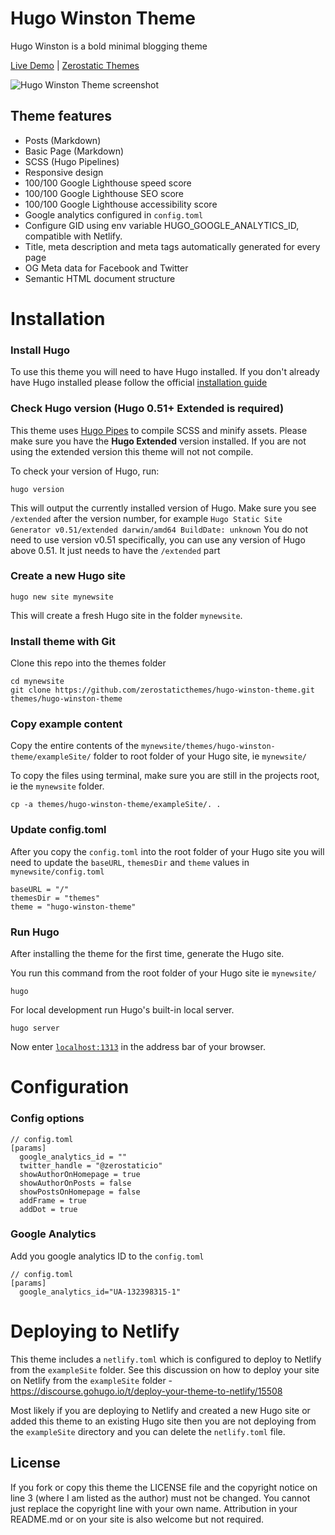 # Hugo Winston Theme

Hugo Winston is a bold minimal blogging theme

[Live Demo](https://hugo-winston.netlify.app/) |
[Zerostatic Themes](https://www.zerostatic.io/)

![Hugo Winston Theme screenshot](https://www.zerostatic.io/theme/hugo-winston/hugo-winston-screenshot.png)

## Theme features

- Posts (Markdown)
- Basic Page (Markdown)
- SCSS (Hugo Pipelines)
- Responsive design
- 100/100 Google Lighthouse speed score
- 100/100 Google Lighthouse SEO score
- 100/100 Google Lighthouse accessibility score
- Google analytics configured in `config.toml`
- Configure GID using env variable HUGO_GOOGLE_ANALYTICS_ID, compatible with Netlify.
- Title, meta description and meta tags automatically generated for every page
- OG Meta data for Facebook and Twitter
- Semantic HTML document structure

# Installation
### Install Hugo

To use this theme you will need to have Hugo installed. If you don't already have Hugo installed please follow the official [installation guide](https://gohugo.io/getting-started/installing/)

### Check Hugo version (Hugo 0.51+ Extended is required)

This theme uses [Hugo Pipes](https://gohugo.io/hugo-pipes/scss-sass/) to compile SCSS and minify assets. Please make sure you have the **Hugo Extended** version installed. If you are not using the extended version this theme will not not compile.

To check your version of Hugo, run:

```
hugo version
```

This will output the currently installed version of Hugo. Make sure you see `/extended` after the version number, for example `Hugo Static Site Generator v0.51/extended darwin/amd64 BuildDate: unknown` You do not need to use version v0.51 specifically, you can use any version of Hugo above 0.51. It just needs to have the `/extended` part

### Create a new Hugo site

```
hugo new site mynewsite
```

This will create a fresh Hugo site in the folder `mynewsite`.

### Install theme with Git

Clone this repo into the themes folder
```
cd mynewsite
git clone https://github.com/zerostaticthemes/hugo-winston-theme.git themes/hugo-winston-theme
```

### Copy example content

Copy the entire contents of the `mynewsite/themes/hugo-winston-theme/exampleSite/` folder to root folder of your Hugo site, ie `mynewsite/`

To copy the files using terminal, make sure you are still in the projects root, ie the `mynewsite` folder.

```
cp -a themes/hugo-winston-theme/exampleSite/. .
```

### Update config.toml

After you copy the `config.toml` into the root folder of your Hugo site you will need to update the `baseURL`, `themesDir` and `theme` values in `mynewsite/config.toml`

```
baseURL = "/"
themesDir = "themes"
theme = "hugo-winston-theme"
```

### Run Hugo

After installing the theme for the first time, generate the Hugo site.

You run this command from the root folder of your Hugo site ie `mynewsite/`

```
hugo
```

For local development run Hugo's built-in local server.

```
hugo server
```

Now enter [`localhost:1313`](http://localhost:1313) in the address bar of your browser.

# Configuration

### Config options

```
// config.toml
[params]
  google_analytics_id = ""
  twitter_handle = "@zerostaticio"
  showAuthorOnHomepage = true
  showAuthorOnPosts = false
  showPostsOnHomepage = false
  addFrame = true
  addDot = true
```

### Google Analytics

Add you google analytics ID to the `config.toml`

```
// config.toml
[params]
  google_analytics_id="UA-132398315-1"
```

# Deploying to Netlify

This theme includes a `netlify.toml` which is configured to deploy to Netlify from the `exampleSite` folder. See this discussion on how to deploy your site on Netlify from the `exampleSite` folder - https://discourse.gohugo.io/t/deploy-your-theme-to-netlify/15508

Most likely if you are deploying to Netlify and created a new Hugo site or added this theme to an existing Hugo site then you are not deploying from the `exampleSite` directory and you can delete the `netlify.toml` file.

## License

If you fork or copy this theme the LICENSE file and the copyright notice on line 3 (where I am listed as the author) must not be changed. You cannot just replace the copyright line with your own name. Attribution in your README.md or on your site is also welcome but not required.
